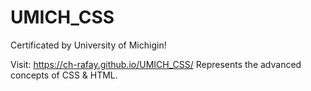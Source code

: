 # UMICH_CSS
Certificated by University of Michigin!

Visit:  https://ch-rafay.github.io/UMICH_CSS/
Represents the advanced concepts of CSS & HTML.
